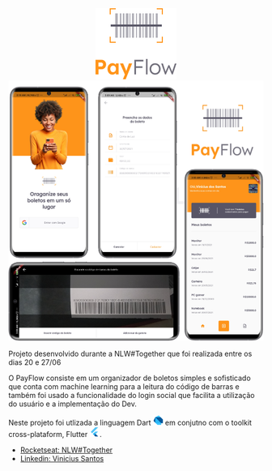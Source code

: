 <div align="center"><img src="/assets/images/logofull.png" alt="logo" /></div>

<div style={{borderRadius: '10px'}}><img src="/assets/images/app.png" alt="app" /></div>

Projeto desenvolvido durante a NLW#Together que foi realizada entre os dias 20 e 27/06

O PayFlow consiste em um organizador de boletos simples e sofisticado que conta com machine learning para a leitura do código de barras e também foi usado a funcionalidade do login social que facilita a utilização do usuário e a implementação do Dev.

Neste projeto foi utlizada a linguagem Dart <img height="20" src="https://raw.githubusercontent.com/github/explore/80688e429a7d4ef2fca1e82350fe8e3517d3494d/topics/dart/dart.png"> em conjutno com o toolkit  cross-plataform, Flutter <img height="20" src="https://raw.githubusercontent.com/github/explore/80688e429a7d4ef2fca1e82350fe8e3517d3494d/topics/flutter/flutter.png">.


- [Rocketseat: NLW#Together](https://nextlevelweek.com/episodios/flutter/live-1/edicao/6)
- [Linkedin: Vinicius Santos](https://www.linkedin.com/in/viniciussantos31/)

